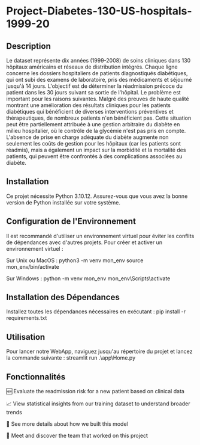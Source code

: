 # Project-Diabetes-130-US-hospitals-1999-20

## Description

Le dataset représente dix années (1999-2008) de soins cliniques dans 130 hôpitaux américains et réseaux de distribution intégrés. Chaque ligne concerne les dossiers hospitaliers de patients diagnostiqués diabétiques, qui ont subi des examens de laboratoire, pris des médicaments et séjourné jusqu'à 14 jours. L'objectif est de déterminer la réadmission précoce du patient dans les 30 jours suivant sa sortie de l'hôpital. Le problème est important pour les raisons suivantes. Malgré des preuves de haute qualité montrant une amélioration des résultats cliniques pour les patients diabétiques qui bénéficient de diverses interventions préventives et thérapeutiques, de nombreux patients n'en bénéficient pas. Cette situation peut être partiellement attribuée à une gestion arbitraire du diabète en milieu hospitalier, où le contrôle de la glycémie n'est pas pris en compte. L'absence de prise en charge adéquate du diabète augmente non seulement les coûts de gestion pour les hôpitaux (car les patients sont réadmis), mais a également un impact sur la morbidité et la mortalité des patients, qui peuvent être confrontés à des complications associées au diabète.

## Installation

Ce projet nécessite Python 3.10.12. Assurez-vous que vous avez la bonne version de Python installée sur votre système.

## Configuration de l'Environnement

Il est recommandé d'utiliser un environnement virtuel pour éviter les conflits de dépendances avec d'autres projets. Pour créer et activer un environnement virtuel :

Sur Unix ou MacOS :
python3 -m venv mon_env
source mon_env/bin/activate

Sur Windows :
python -m venv mon_env
mon_env\Scripts\activate

## Installation des Dépendances

Installez toutes les dépendances nécessaires en exécutant :
pip install -r requirements.txt

## Utilisation

Pour lancer notre WebApp, naviguez jusqu'au répertoire du projet et lancez la commande suivante :
streamlit run .\app\Home.py

## Fonctionnalités

🆕 Evaluate the readmission risk for a new patient based on clinical data

📈 View statistical insights from our training dataset to understand broader trends

📑 See more details about how we built this model

👥 Meet and discover the team that worked on this project

